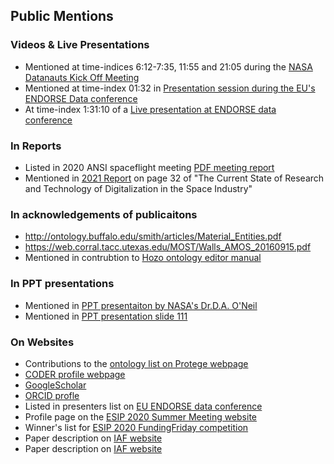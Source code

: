 ## Public Mentions

### Videos & Live Presentations
- Mentioned at time-indices 6:12-7:35, 11:55 and 21:05 during the [NASA Datanauts Kick Off Meeting](https://www.youtube.com/watch?v=6Fq1M8986yM&feature=youtu.be)
- Mentioned at time-index 01:32 in [Presentation session during the EU's ENDORSE Data conference](https://op.europa.eu/en/web/endorse/join-us-live)
- At time-index 1:31:10 of a [Live presentation at ENDORSE data conference](https://www.youtube.com/watch?v=giWHWDfmo7Q) 

### In Reports
- Listed in 2020 ANSI spaceflight meeting [PDF meeting report](https://share.ansi.org/Shared%20Documents/Standards%20Activities/Commercial%20Space%20Industry/December%207%2C%202020%20ANSI%20Informational%20Meeting%20-%20Standardization%20and%20the%20Commercial%20Space%20Industry/ANSI_Commercial_Space_Industry_Meeting_Report_120720.pdf)
- Mentioned in [2021 Report](https://elib.dlr.de/141454/1/B%C3%B6ning_TheCurrent.pdf) on page 32 of "The Current State of Research and Technology of Digitalization in the Space Industry" 

### In acknowledgements of publicaitons
- http://ontology.buffalo.edu/smith/articles/Material_Entities.pdf
- https://web.corral.tacc.utexas.edu/MOST/Walls_AMOS_20160915.pdf
- Mentioned in contrubtion to [Hozo ontology editor manual](http://www.hozo.jp/)

### In PPT presentations
- Mentioned in [PPT presentaiton by NASA's Dr.D.A. O'Neil](https://drive.google.com/file/d/0Bz94QYIr9g9FSXNMb1NnUXlWOEk/view?resourcekey=0-US5R4C2c4ogfwSOUfV4aZA)
- Mentioned in [PPT presentation slide 111](https://profs.info.uaic.ro/~busaco/teach/courses/wade/presentations/web12SemanticWeb-InginerieOntologica-AliniereaOntologiilor_UtilizariPragmatice.pdf)

### On Websites
- Contributions to the [ontology list on Protege webpage](https://protegewiki.stanford.edu/wiki/Protege_Ontology_Library)
- [CODER profile webpage](http://www.coder.umd.edu/node/287)
- [GoogleScholar](https://scholar.google.com/citations?user=jTkGEiMAAAAJ&hl=en&oi=sra)
- [ORCID profle](https://orcid.org/0000-0003-3835-7817)
- Listed in presenters list on [EU ENDORSE data conference](https://op.europa.eu/en/web/endorse/speakers-corner) 
- Profile page on the [ESIP 2020 Summer Meeting website](https://2020esipsummermeeting.sched.com/robertrovetto)
- Winner's list for [ESIP 2020 FundingFriday competition](https://wiki.esipfed.org/FUNding_Friday_Projects)
- Paper description on [IAF website](https://iafastro.directory/iac/paper/id/40148/summary/) 
- Paper description on [IAF website](https://iafastro.directory/iac/archive/browse/IAC-17/D5/2/40147/)
